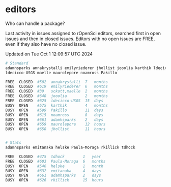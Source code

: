 # editors

Who can handle a package?

Last activity in issues assigned to rOpenSci editors, searched first in open
issues and then in closed issues. Editors with no open issues are FREE, even if
they also have no closed issue.


Updated on Tue Oct 1 12:09:57 UTC 2024

```bash
# Standard
adamhsparks annakrystalli emilyriederer jhollist jooolia karthik ldecicco
ldecicco-USGS maelle maurolepore noamross Pakillo

FREE  CLOSED  #502  annakrystalli  7   months
FREE  CLOSED  #619  emilyriederer  6   months
FREE  CLOSED  #39   sckott,maelle  2   months
FREE  CLOSED  #648  jooolia        2   months
FREE  CLOSED  #625  ldecicco-USGS  15  days
BUSY  OPEN    #575  karthik        4   months
BUSY  OPEN    #599  Pakillo        11  days
BUSY  OPEN    #615  noamross       8   days
BUSY  OPEN    #661  adamhsparks    2   days
BUSY  OPEN    #659  maurolepore    12  hours
BUSY  OPEN    #658  jhollist       11  hours


# Stats
adamhsparks emitanaka helske Paula-Moraga rkillick tdhock

FREE  CLOSED  #475  tdhock        1   year
FREE  CLOSED  #603  Paula-Moraga  6   months
BUSY  OPEN    #546  helske        1   month
BUSY  OPEN    #632  emitanaka     4   days
BUSY  OPEN    #661  adamhsparks   2   days
BUSY  OPEN    #626  rkillick      15  hours
```
